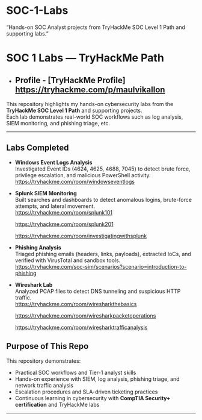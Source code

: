# SOC-1-Labs
“Hands-on SOC Analyst projects from TryHackMe SOC Level 1 Path and supporting labs.”

# SOC 1 Labs — TryHackMe Path 
- ## Profile  - [TryHackMe Profile] https://tryhackme.com/p/maulvikallon


This repository highlights my hands-on cybersecurity labs from the **TryHackMe SOC Level 1 Path** and supporting projects.  
Each lab demonstrates real-world SOC workflows such as log analysis, SIEM monitoring, and phishing triage, etc.

---

## Labs Completed

- **Windows Event Logs Analysis**  
  Investigated Event IDs (4624, 4625, 4688, 7045) to detect brute force, privilege escalation, and malicious PowerShell activity.  
  https://tryhackme.com/room/windowseventlogs 
- **Splunk SIEM Monitoring**  
  Built searches and dashboards to detect anomalous logins, brute-force attempts, and lateral movement.  
  https://tryhackme.com/room/splunk101

   https://tryhackme.com/room/splunk201

   https://tryhackme.com/room/investigatingwithsplunk

- **Phishing Analysis**  
  Triaged phishing emails (headers, links, payloads), extracted IoCs, and verified with VirusTotal and sandbox tools.  
  https://tryhackme.com/soc-sim/scenarios?scenario=introduction-to-phishing

- **Wireshark Lab**  
  Analyzed PCAP files to detect DNS tunneling and suspicious HTTP traffic.  
  https://tryhackme.com/room/wiresharkthebasics

  https://tryhackme.com/room/wiresharkpacketoperations

  https://tryhackme.com/room/wiresharktrafficanalysis


## Purpose of This Repo
This repository demonstrates:
- Practical SOC workflows and Tier-1 analyst skills  
- Hands-on experience with SIEM, log analysis, phishing triage, and network traffic analysis  
- Escalation procedures and SLA-driven ticketing practices  
- Continuous learning in cybersecurity with **CompTIA Security+ certification** and TryHackMe labs

- ---

